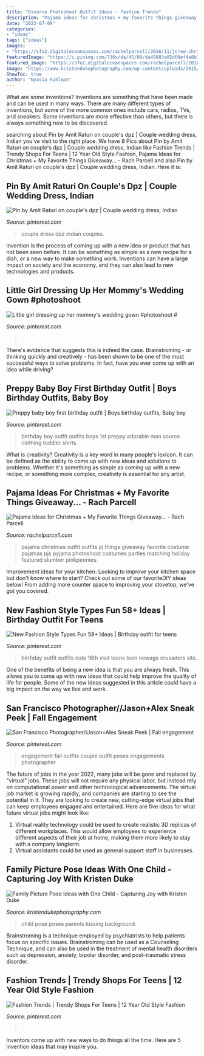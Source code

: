 ```yaml
---
title: "Divorce Photoshoot Outfit Ideas - Fashion Trends"
description: "Pajama ideas for christmas + my favorite things giveaway..."
date: "2023-07-09"
categories:
- "ideas"
tags: ["ideas"]
images:
- "https://sfo2.digitaloceanspaces.com/rachelparcell/2016/11/jcrew-christmas-pajama-ideas-1.jpg"
featuredImage: "https://i.pinimg.com/736x/da/45/88/da45883a05d08ef4a8b391bbd33c9ba3.jpg"
featured_image: "https://sfo2.digitaloceanspaces.com/rachelparcell/2016/11/jcrew-christmas-pajama-ideas-1.jpg"
image: "https://www.kristendukephotography.com/wp-content/uploads/2015/09/kissing.jpg"
ShowToc: true
author: "Nyasia Kuhlman"
---
```



What are some inventions?
Inventions are something that have been made and can be used in many ways. There are many different types of inventions, but some of the more common ones include cars, radios, TVs, and sneakers. Some inventions are more effective than others, but there is always something new to be discovered.

	

		
searching about Pin by Amit Raturi on couple&#039;s dpz | Couple wedding dress, Indian you've visit to the right place. We have 8 Pics about Pin by Amit Raturi on couple&#039;s dpz | Couple wedding dress, Indian like Fashion Trends | Trendy Shops For Teens | 12 Year Old Style Fashion, Pajama Ideas for Christmas + My Favorite Things Giveaway... - Rach Parcell and also Pin by Amit Raturi on couple&#039;s dpz | Couple wedding dress, Indian. Here it is:
		
    
## Pin By Amit Raturi On Couple&#039;s Dpz | Couple Wedding Dress, Indian

<img loading=lazy src="https://i.pinimg.com/736x/ed/2a/74/ed2a7406a005346cbb624aa18255a7b0.jpg" onerror="this.onerror=null;this.src='https://tse1.mm.bing.net/th?id=OIP.W1M4cpq2TRZSRDqEzdoeaQHaLH&amp;pid=15.1';" alt="Pin by Amit Raturi on couple&#039;s dpz | Couple wedding dress, Indian">

_Source: pinterest.com_

>couple dress dpz indian couples. 

	

invention is the process of coming up with a new idea or product that has not been seen before. It can be something as simple as a new recipe for a dish, or a new way to make something work. Inventions can have a large impact on society and the economy, and they can also lead to new technologies and products.

    
## Little Girl Dressing Up Her Mommy&#039;s Wedding Gown #photoshoot #

<img loading=lazy src="https://i.pinimg.com/736x/3f/83/7c/3f837cf0175d0adc1e004dcbd9a6d095--dressing-up-little-girls.jpg" onerror="this.onerror=null;this.src='https://tse4.mm.bing.net/th?id=OIP.aIf-litOEaFFl4w6BYC-FwHaKt&amp;pid=15.1';" alt="Little girl dressing up her mommy&#039;s wedding gown #photoshoot #">

_Source: pinterest.com_

>. 

	

There's evidence that suggests this is indeed the case. Brainstroming - or thinking quickly and creatively - has been shown to be one of the most successful ways to solve problems. In fact, have you ever come up with an idea while driving?

    
## Preppy Baby Boy First Birthday Outfit | Boys Birthday Outfits, Baby Boy

<img loading=lazy src="https://i.pinimg.com/736x/4a/65/bb/4a65bb16bce54df8aa0ef7a725c64145--baby-boy-first-birthday-outfit-man-birthday.jpg" onerror="this.onerror=null;this.src='https://tse1.mm.bing.net/th?id=OIP.LgLZouS6ZeUfybrufD5uVAHaKX&amp;pid=15.1';" alt="Preppy baby boy first birthday outfit | Boys birthday outfits, Baby boy">

_Source: pinterest.com_

>birthday boy outfit outfits boys 1st preppy adorable man source clothing toddler shirts. 

	

What is creativity?
Creativity is a key word in many people's lexicon. It can be defined as the ability to come up with new ideas and solutions to problems. Whether it's something as simple as coming up with a new recipe, or something more complex, creativity is essential for any artist.

    
## Pajama Ideas For Christmas + My Favorite Things Giveaway... - Rach Parcell

<img loading=lazy src="https://sfo2.digitaloceanspaces.com/rachelparcell/2016/11/jcrew-christmas-pajama-ideas-1.jpg" onerror="this.onerror=null;this.src='https://tse3.mm.bing.net/th?id=OIP.FK8ONhAA2zm7_uJLwuWCFAHaKe&amp;pid=15.1';" alt="Pajama Ideas for Christmas + My Favorite Things Giveaway... - Rach Parcell">

_Source: rachelparcell.com_

>pajama christmas outfit outfits pj things giveaway favorite costume pajamas pjs pyjama photoshoot costumes parties matching holiday featured slumber pinkpeonies. 

	

Improvement ideas for your kitchen:
Looking to improve your kitchen space but don't know where to start? Check out some of our favoriteDIY ideas below! From adding more counter space to improving your stovetop, we've got you covered.

    
## New Fashion Style Types Fun 58+ Ideas | Birthday Outfit For Teens

<img loading=lazy src="https://i.pinimg.com/736x/b9/2d/15/b92d159c1ced3e5db390b75745f5041c.jpg" onerror="this.onerror=null;this.src='https://tse3.mm.bing.net/th?id=OIP.VEYzVD_hUmM5pG4hff2UTAAAAA&amp;pid=15.1';" alt="New Fashion Style Types Fun 58+ Ideas | Birthday outfit for teens">

_Source: pinterest.com_

>birthday outfit outfits cute 16th visit teens teen newage crusaders site. 

	

One of the benefits of being a new idea is that you are always fresh. This allows you to come up with new ideas that could help improve the quality of life for people. Some of the new ideas suggested in this article could have a big impact on the way we live and work.

    
## San Francisco Photographer//Jason+Alex Sneak Peek | Fall Engagement

<img loading=lazy src="https://i.pinimg.com/736x/0e/a1/cf/0ea1cfee13d66fa6cec7530884e76fde--fall-engagement-outfits-engagement-shoots.jpg" onerror="this.onerror=null;this.src='https://tse2.mm.bing.net/th?id=OIP.q22Ag10hBIKwYJDRHX7gfQHaLG&amp;pid=15.1';" alt="San Francisco Photographer//Jason+Alex Sneak Peek | Fall engagement">

_Source: pinterest.com_

>engagement fall outfits couple outfit poses engagements photographer. 

	

The future of jobs
In the year 2022, many jobs will be gone and replaced by "virtual" jobs. These jobs will not require any physical labor, but instead rely on computational power and other technological advancements. The virtual job market is growing rapidly, and companies are starting to see the potential in it. They are looking to create new, cutting-edge virtual jobs that can keep employees engaged and entertained. Here are five ideas for what future virtual jobs might look like: 
1. Virtual reality technology could be used to create realistic 3D replicas of different workplaces. This would allow employees to experience different aspects of their job at home, making them more likely to stay with a company longterm. 
2. Virtual assistants could be used as general support staff in businesses.

    
## Family Picture Pose Ideas With One Child - Capturing Joy With Kristen Duke

<img loading=lazy src="https://www.kristendukephotography.com/wp-content/uploads/2015/09/kissing.jpg" onerror="this.onerror=null;this.src='https://tse1.mm.bing.net/th?id=OIP.Z_XS5t18Csp-gwK7MVYp4AHaLG&amp;pid=15.1';" alt="Family Picture Pose Ideas with One Child - Capturing Joy with Kristen Duke">

_Source: kristendukephotography.com_

>child pose poses parents kissing background. 

	

Brainstroming is a technique employed by psychiatrists to help patients focus on specific issues. Brainstroming can be used as a Counseling Technique, and can also be used in the treatment of mental health disorders such as depression, anxiety, bipolar disorder, and post-traumatic stress disorder.

    
## Fashion Trends | Trendy Shops For Teens | 12 Year Old Style Fashion

<img loading=lazy src="https://i.pinimg.com/736x/da/45/88/da45883a05d08ef4a8b391bbd33c9ba3.jpg" onerror="this.onerror=null;this.src='https://tse4.mm.bing.net/th?id=OIP.mPY2Uv0o3zq_WSV3220mmgHaMP&amp;pid=15.1';" alt="Fashion Trends | Trendy Shops For Teens | 12 Year Old Style Fashion">

_Source: pinterest.com_

>. 

	

Inventors come up with new ways to do things all the time. Here are 5 invention ideas that may inspire you.

